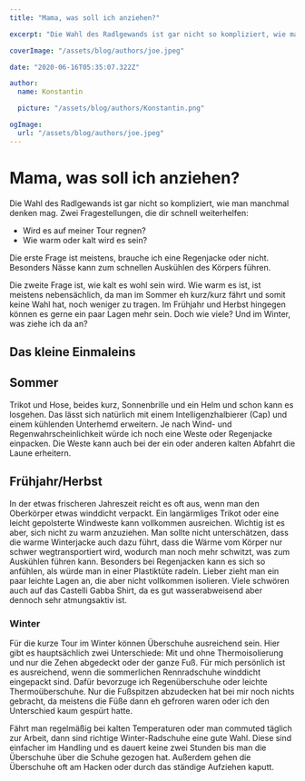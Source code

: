 ```yaml
---
title: "Mama, was soll ich anziehen?"

excerpt: "Die Wahl des Radlgewands ist gar nicht so kompliziert, wie man manchmal denken mag. Regnet es und wie warm wird es?"

coverImage: "/assets/blog/authors/joe.jpeg"

date: "2020-06-16T05:35:07.322Z"

author:
  name: Konstantin

  picture: "/assets/blog/authors/Konstantin.png"

ogImage:
  url: "/assets/blog/authors/joe.jpeg"
---
```


# Mama, was soll ich anziehen?

Die Wahl des Radlgewands ist gar nicht so kompliziert, wie man manchmal denken mag. Zwei Fragestellungen, die dir schnell weiterhelfen:

- Wird es auf meiner Tour regnen?
- Wie warm oder kalt wird es sein?

Die erste Frage ist meistens, brauche ich eine Regenjacke oder nicht. Besonders Nässe kann zum schnellen Auskühlen des Körpers führen.

Die zweite Frage ist, wie kalt es wohl sein wird. Wie warm es ist, ist meistens nebensächlich, da man im Sommer eh kurz/kurz fährt und somit keine Wahl hat, noch weniger zu tragen. Im Frühjahr und Herbst hingegen können es gerne ein paar Lagen mehr sein. Doch wie viele? Und im Winter, was ziehe ich da an?

## Das kleine Einmaleins

## Sommer

Trikot und Hose, beides kurz, Sonnenbrille und ein Helm und schon kann es losgehen. Das lässt sich natürlich mit einem Intelligenzhalbierer (Cap) und einem kühlenden Unterhemd erweitern. Je nach Wind- und Regenwahrscheinlichkeit würde ich noch eine Weste oder Regenjacke einpacken. Die Weste kann auch bei der ein oder anderen kalten Abfahrt die Laune erheitern.

## Frühjahr/Herbst

In der etwas frischeren Jahreszeit reicht es oft aus, wenn man den Oberkörper etwas winddicht verpackt. Ein langärmliges Trikot oder eine leicht gepolsterte Windweste kann vollkommen ausreichen. Wichtig ist es aber, sich nicht zu warm anzuziehen. Man sollte nicht unterschätzen, dass die warme Winterjacke auch dazu führt, dass die Wärme vom Körper nur schwer wegtransportiert wird, wodurch man noch mehr schwitzt, was zum Auskühlen führen kann. Besonders bei Regenjacken kann es sich so anfühlen, als würde man in einer Plastiktüte radeln. Lieber zieht man ein paar leichte Lagen an, die aber nicht vollkommen isolieren. Viele schwören auch auf das Castelli Gabba Shirt, da es gut wasserabweisend aber dennoch sehr atmungsaktiv ist.

### Winter

Für die kurze Tour im Winter können Überschuhe ausreichend sein. Hier gibt es hauptsächlich zwei Unterschiede: Mit und ohne Thermoisolierung und nur die Zehen abgedeckt oder der ganze Fuß. Für mich persönlich ist es ausreichend, wenn die sommerlichen Rennradschuhe winddicht eingepackt sind. Dafür bevorzuge ich Regenüberschuhe oder leichte Thermoüberschuhe. Nur die Fußspitzen abzudecken hat bei mir noch nichts gebracht, da meistens die Füße dann eh gefroren waren oder ich den Unterschied kaum gespürt hatte.

Fährt man regelmäßig bei kalten Temperaturen oder man commuted täglich zur Arbeit, dann sind richtige Winter-Radschuhe eine gute Wahl. Diese sind einfacher im Handling und es dauert keine zwei Stunden bis man die Überschuhe über die Schuhe gezogen hat. Außerdem gehen die Überschuhe oft am Hacken oder durch das ständige Aufziehen kaputt.
